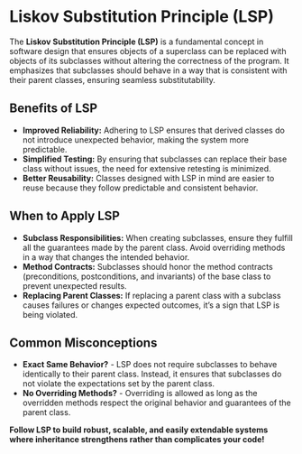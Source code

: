 # Liskov Substitution Principle (LSP)

The **Liskov Substitution Principle (LSP)** is a fundamental concept in software design that ensures objects of a superclass can be replaced with objects of its subclasses without altering the correctness of the program. It emphasizes that subclasses should behave in a way that is consistent with their parent classes, ensuring seamless substitutability.

## Benefits of LSP

- **Improved Reliability:** Adhering to LSP ensures that derived classes do not introduce unexpected behavior, making the system more predictable.
- **Simplified Testing:** By ensuring that subclasses can replace their base class without issues, the need for extensive retesting is minimized.
- **Better Reusability:** Classes designed with LSP in mind are easier to reuse because they follow predictable and consistent behavior.

## When to Apply LSP

- **Subclass Responsibilities:** When creating subclasses, ensure they fulfill all the guarantees made by the parent class. Avoid overriding methods in a way that changes the intended behavior.
- **Method Contracts:** Subclasses should honor the method contracts (preconditions, postconditions, and invariants) of the base class to prevent unexpected results.
- **Replacing Parent Classes:** If replacing a parent class with a subclass causes failures or changes expected outcomes, it’s a sign that LSP is being violated.

## Common Misconceptions

- **Exact Same Behavior?** - LSP does not require subclasses to behave identically to their parent class. Instead, it ensures that subclasses do not violate the expectations set by the parent class.
- **No Overriding Methods?** - Overriding is allowed as long as the overridden methods respect the original behavior and guarantees of the parent class.

**Follow LSP to build robust, scalable, and easily extendable systems where inheritance strengthens rather than complicates your code!**
